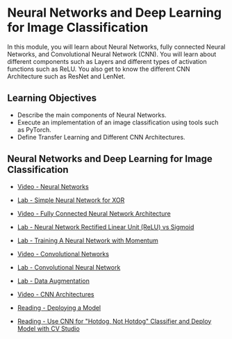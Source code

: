 # Neural Networks and Deep Learning for Image Classification

In this module, you will learn about Neural Networks, fully connected Neural Networks, and Convolutional Neural Network (CNN). You will learn about different components such as Layers and different types of activation functions such as ReLU. You also get to know the different CNN Architecture such as ResNet and LenNet.

## Learning Objectives

- Describe the main components of Neural Networks.
- Execute an implementation of an image classification using tools such as PyTorch.
- Define Transfer Learning and Different CNN Architectures.

## Neural Networks and Deep Learning for Image Classification

- [Video - Neural Networks](https://www.coursera.org/learn/introduction-computer-vision-watson-opencv/lecture/QJlpk/neural-networks)

- [Lab - Simple Neural Network for XOR](./Labs/Simple%20Neural%20Network%20for%20XOR.ipynb)

- [Video - Fully Connected Neural Network Architecture](https://www.coursera.org/learn/introduction-computer-vision-watson-opencv/lecture/vV4xD/fully-connected-neural-network-architecture)

- [Lab - Neural Network Rectified Linear Unit (ReLU) vs Sigmoid](./Labs/Neural%20Network%20Rectified%20Linear%20Unit%20(ReLU)%20vs%20Sigmoid.ipynb)

- [Lab - Training A Neural Network with Momentum](./Labs/Training%20A%20Neural%20Network%20with%20Momentum.ipynb)

- [Video - Convolutional Networks](https://www.coursera.org/learn/introduction-computer-vision-watson-opencv/lecture/yr8OI/convolutional-networks)

- [Lab - Convolutional Neural Network](./Labs/Convolutional%20Neural%20Network.ipynb)

- [Lab - Data Augmentation](./Labs/Data%20Augmentation.ipynb)

- [Video - CNN Architectures](https://www.coursera.org/learn/introduction-computer-vision-watson-opencv/lecture/C24Ro/cnn-architectures)

- [Reading - Deploying a Model](https://author-ide.skills.network/render?token=eyJhbGciOiJIUzI1NiIsInR5cCI6IkpXVCJ9.eyJtZF9pbnN0cnVjdGlvbnNfdXJsIjoiaHR0cHM6Ly9jZi1jb3Vyc2VzLWRhdGEuczMudXMuY2xvdWQtb2JqZWN0LXN0b3JhZ2UuYXBwZG9tYWluLmNsb3VkL0lCTURldmVsb3BlclNraWxsc05ldHdvcmstQ1YwMTAxRU4tU2tpbGxzTmV0d29yay9sYWJzL01vZHVsZTQvRGVwbG95aW5nX2FfTW9kZWwubWQiLCJ0b29sX3R5cGUiOiJ0aGVpYSIsImFkbWluIjpmYWxzZSwiaWF0IjoxNzAwNjcyNTg0fQ._MGhVHQpFZOXvNzsfO6oxNSmzGZ-VwfslDdQfS-1enc)

- [Reading - Use CNN for "Hotdog, Not Hotdog" Classifier and Deploy Model with CV Studio](https://www.coursera.org/learn/introduction-computer-vision-watson-opencv/ungradedLti/VYABk/use-cnn-for-hotdog-not-hotdog-classifier-and-deploy-model-with-cv-studio)